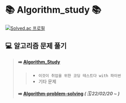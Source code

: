 # 📚 __Algorithm_study__ 📚

[![Solved.ac 프로필](http://mazassumnida.wtf/api/v2/generate_badge?boj=cje1903)](https://solved.ac/cje1903)

## 💻 __알고리즘 문제 풀기__
> #### ➡️ __[Algorithm_Study](https://github.com/cje1903/Algorithm_study)__
> > * `이것이 취업을 위한 코딩 테스트다 with 파이썬` <br/>
> > * 기타 문제<br/>
> 
> #### ➡️ __[Algorithm-problem-solving](https://github.com/zmin9/Algorithm-problem-solving)__ *( 🗓 22/02/20 ~ )* <br/>
